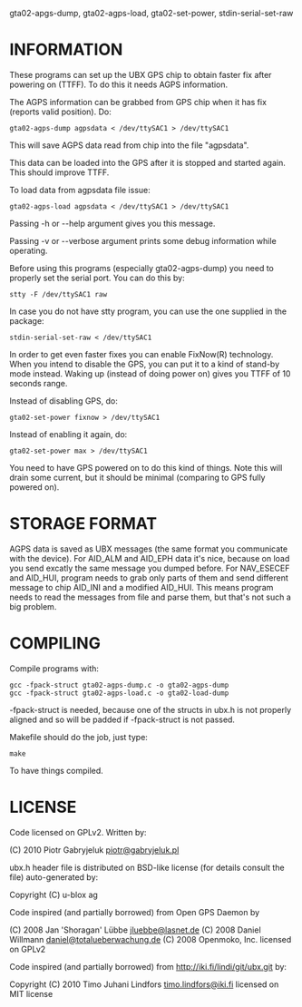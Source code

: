 gta02-apgs-dump, gta02-agps-load, gta02-set-power, stdin-serial-set-raw

INFORMATION
===========

These programs can set up the UBX GPS chip to obtain
faster fix after powering on (TTFF). To do this it
needs AGPS information.

The AGPS information can be grabbed from GPS chip
when it has fix (reports valid position). Do:

    gta02-agps-dump agpsdata < /dev/ttySAC1 > /dev/ttySAC1

This will save AGPS data read from chip into the
file "agpsdata".

This data can be loaded into the GPS after it is
stopped and started again. This should improve TTFF.

To load data from agpsdata file issue:

    gta02-agps-load agpsdata < /dev/ttySAC1 > /dev/ttySAC1

Passing -h or --help argument gives you this message.

Passing -v or --verbose argument prints some debug
information while operating.

Before using this programs (especially gta02-agps-dump)
you need to properly set the serial port. You can
do this by:

    stty -F /dev/ttySAC1 raw

In case you do not have stty program, you can use
the one supplied in the package:

    stdin-serial-set-raw < /dev/ttySAC1

In order to get even faster fixes you can enable
FixNow(R) technology. When you intend to disable
the GPS, you can put it to a kind of stand-by mode
instead. Waking up (instead of doing power on) gives
you TTFF of 10 seconds range.

Instead of disabling GPS, do:

    gta02-set-power fixnow > /dev/ttySAC1

Instead of enabling it again, do:

    gta02-set-power max > /dev/ttySAC1

You need to have GPS powered on to do this kind
of things. Note this will drain some current, but
it should be minimal (comparing to GPS fully powered
on).

STORAGE FORMAT
==============

AGPS data is saved as UBX messages (the same format
you communicate with the device). For AID_ALM and
AID_EPH data it's nice, because on load you send
excatly the same message you dumped before. For
NAV_ESECEF and AID_HUI, program needs to grab only
parts of them and send different message to chip
AID_INI and a modified AID_HUI. This means program
needs to read the messages from file and parse them,
but that's not such a big problem.

COMPILING
=========

Compile programs with:

    gcc -fpack-struct gta02-agps-dump.c -o gta02-agps-dump
    gcc -fpack-struct gta02-agps-load.c -o gta02-load-dump

-fpack-struct is needed, because one of the structs
in ubx.h is not properly aligned and so will be
padded if -fpack-struct is not passed.

Makefile should do the job, just type:

    make

To have things compiled.

LICENSE
=======

Code licensed on GPLv2. Written by:

(C) 2010 Piotr Gabryjeluk <piotr@gabryjeluk.pl>

ubx.h header file is distributed on BSD-like license
(for details consult the file) auto-generated by:

Copyright (C) u-blox ag

Code inspired (and partially borrowed) from
Open GPS Daemon by

(C) 2008 Jan 'Shoragan' Lübbe <jluebbe@lasnet.de>
(C) 2008 Daniel Willmann <daniel@totalueberwachung.de>
(C) 2008 Openmoko, Inc.
licensed on GPLv2

Code inspired (and partially borrowed) from
http://iki.fi/lindi/git/ubx.git by:

Copyright (C) 2010 Timo Juhani Lindfors <timo.lindfors@iki.fi>
licensed on MIT license
